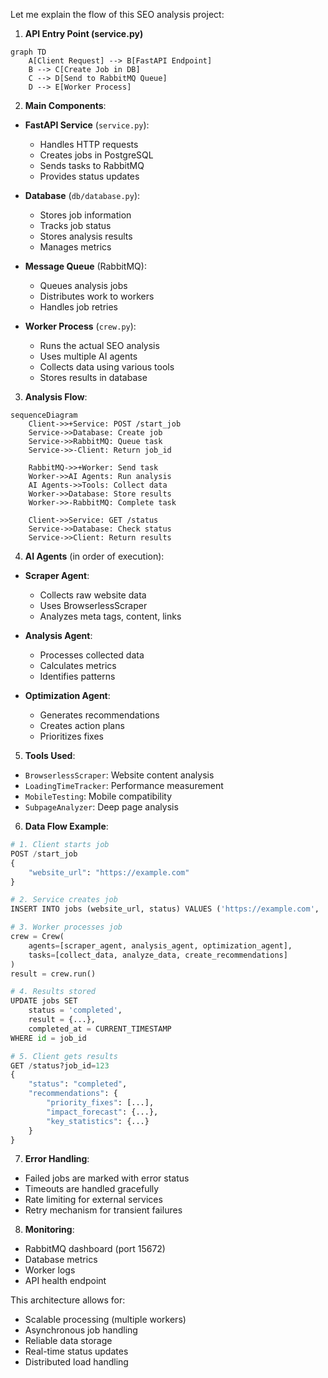 Let me explain the flow of this SEO analysis project:

1. **API Entry Point (service.py)**
```mermaid
graph TD
    A[Client Request] --> B[FastAPI Endpoint]
    B --> C[Create Job in DB]
    C --> D[Send to RabbitMQ Queue]
    D --> E[Worker Process]
```

2. **Main Components**:

- **FastAPI Service** (`service.py`):
  - Handles HTTP requests
  - Creates jobs in PostgreSQL
  - Sends tasks to RabbitMQ
  - Provides status updates

- **Database** (`db/database.py`):
  - Stores job information
  - Tracks job status
  - Stores analysis results
  - Manages metrics

- **Message Queue** (RabbitMQ):
  - Queues analysis jobs
  - Distributes work to workers
  - Handles job retries

- **Worker Process** (`crew.py`):
  - Runs the actual SEO analysis
  - Uses multiple AI agents
  - Collects data using various tools
  - Stores results in database

3. **Analysis Flow**:

```mermaid
sequenceDiagram
    Client->>+Service: POST /start_job
    Service->>Database: Create job
    Service->>RabbitMQ: Queue task
    Service->>-Client: Return job_id
    
    RabbitMQ->>+Worker: Send task
    Worker->>AI Agents: Run analysis
    AI Agents->>Tools: Collect data
    Worker->>Database: Store results
    Worker->>-RabbitMQ: Complete task
    
    Client->>Service: GET /status
    Service->>Database: Check status
    Service->>Client: Return results
```

4. **AI Agents** (in order of execution):

- **Scraper Agent**:
  - Collects raw website data
  - Uses BrowserlessScraper
  - Analyzes meta tags, content, links

- **Analysis Agent**:
  - Processes collected data
  - Calculates metrics
  - Identifies patterns

- **Optimization Agent**:
  - Generates recommendations
  - Creates action plans
  - Prioritizes fixes

5. **Tools Used**:

- `BrowserlessScraper`: Website content analysis
- `LoadingTimeTracker`: Performance measurement
- `MobileTesting`: Mobile compatibility
- `SubpageAnalyzer`: Deep page analysis

6. **Data Flow Example**:

```python
# 1. Client starts job
POST /start_job
{
    "website_url": "https://example.com"
}

# 2. Service creates job
INSERT INTO jobs (website_url, status) VALUES ('https://example.com', 'pending')

# 3. Worker processes job
crew = Crew(
    agents=[scraper_agent, analysis_agent, optimization_agent],
    tasks=[collect_data, analyze_data, create_recommendations]
)
result = crew.run()

# 4. Results stored
UPDATE jobs SET 
    status = 'completed',
    result = {...},
    completed_at = CURRENT_TIMESTAMP
WHERE id = job_id

# 5. Client gets results
GET /status?job_id=123
{
    "status": "completed",
    "recommendations": {
        "priority_fixes": [...],
        "impact_forecast": {...},
        "key_statistics": {...}
    }
}
```

7. **Error Handling**:
- Failed jobs are marked with error status
- Timeouts are handled gracefully
- Rate limiting for external services
- Retry mechanism for transient failures

8. **Monitoring**:
- RabbitMQ dashboard (port 15672)
- Database metrics
- Worker logs
- API health endpoint

This architecture allows for:
- Scalable processing (multiple workers)
- Asynchronous job handling
- Reliable data storage
- Real-time status updates
- Distributed load handling
